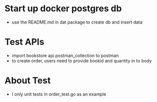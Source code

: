 # Start up docker postgres db
- use the README.md in dat package to create db and insert data

# Test APIs
- import bookstore api.postman_collection to postman
- to create order, users need to provide bookid and quantity in to body

# About Test
- I only unit tests in order_test.go as an example